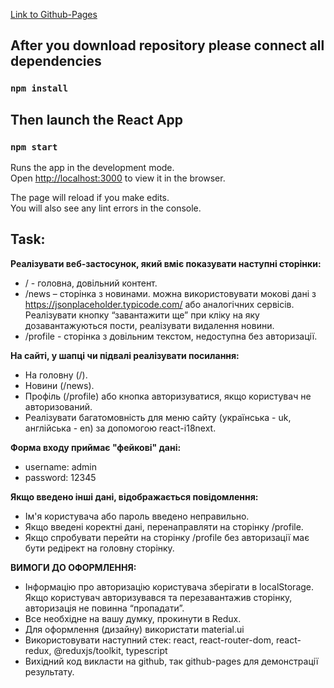 [Link to Github-Pages ](https://alexlogvinmal.github.io/AlterEGO/ "alexlogvinmal.github.io/AlterEGO")

## After you download repository please connect all dependencies

### `npm install`

## Then launch the React App

### `npm start`

Runs the app in the development mode.\
Open [http://localhost:3000](http://localhost:3000) to view it in the browser.

The page will reload if you make edits.\
You will also see any lint errors in the console.


## Task:

**Реалізувати веб-застосунок, який вміє показувати наступні сторінки:**

- / - головна, довільний контент.
- /news – сторінка з новинами. можна використовувати мокові дані з https://jsonplaceholder.typicode.com/ або аналогічних сервісів. Реалізувати кнопку “завантажити ще” при кліку на яку дозавантажуються пости, реалізувати видалення новини.
- /profile - сторінка з довільним текстом, недоступна без авторизації.

**На сайті, у шапці чи підвалі реалізувати посилання:**

- На головну (/).
- Новини (/news).
- Профіль (/profile) або кнопка авторизуватися, якщо користувач не авторизований. 
- Реалізувати багатомовність для меню сайту (українська - uk, англійська - en) за допомогою react-i18next.

**Форма входу приймає "фейкові" дані:**

- username: admin
- password: 12345

**Якщо введено інші дані, відображається повідомлення:**

- Ім'я користувача або пароль введено неправильно.
- Якщо введені коректні дані, перенаправляти на сторінку /profile.
- Якщо спробувати перейти на сторінку /profile без авторизації має бути редірект на головну сторінку.

**ВИМОГИ ДО ОФОРМЛЕННЯ:**

- Інформацію про авторизацію користувача зберігати в localStorage. Якщо користувач авторизувався та перезавантажив сторінку, авторизація не повинна “пропадати”.
- Все необхідне на вашу думку, прокинути в Redux.
- Для оформлення (дизайну) використати material.ui
- Використовувати наступний стек: react, react-router-dom, react-redux, @reduxjs/toolkit, typescript
- Вихідний код викласти на github, так github-pages для демонстрації результату.
